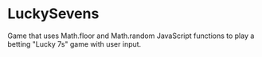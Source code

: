 # LuckySevens
Game that uses Math.floor and Math.random JavaScript functions to play a betting "Lucky 7s" game with user input.
